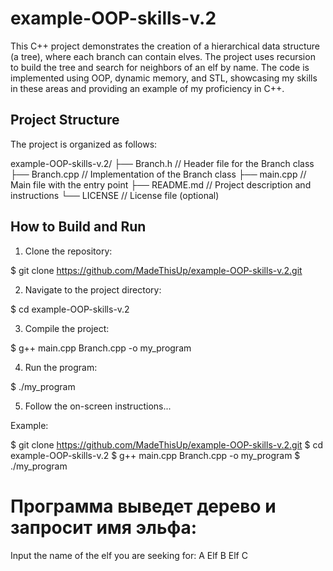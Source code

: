 # example-OOP-skills-v.2

This C++ project demonstrates the creation of a hierarchical data structure (a tree), where each branch can contain elves. The project uses recursion to build the tree and search for neighbors of an elf by name. The code is implemented using OOP, dynamic memory, and STL, showcasing my skills in these areas and providing an example of my proficiency in C++.

## Project Structure

The project is organized as follows:

example-OOP-skills-v.2/
├── Branch.h // Header file for the Branch class
├── Branch.cpp // Implementation of the Branch class
├── main.cpp // Main file with the entry point
├── README.md // Project description and instructions
└── LICENSE // License file (optional)

## How to Build and Run

1. Clone the repository:

$ git clone https://github.com/MadeThisUp/example-OOP-skills-v.2.git

2. Navigate to the project directory:

$ cd example-OOP-skills-v.2

3. Compile the project:

$ g++ main.cpp Branch.cpp -o my_program

4. Run the program:

$ ./my_program

5. Follow the on-screen instructions...

Example:

$ git clone https://github.com/MadeThisUp/example-OOP-skills-v.2.git
$ cd example-OOP-skills-v.2
$ g++ main.cpp Branch.cpp -o my_program
$ ./my_program

# Программа выведет дерево и запросит имя эльфа:
Input the name of the elf you are seeking for: 
A
Elf B
Elf C
